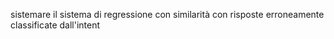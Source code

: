 sistemare il sistema di regressione con similarità con risposte erroneamente classificate dall'intent